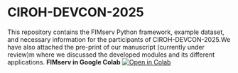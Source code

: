 # CIROH-DEVCON-2025
This repository contains the FIMserv Python framework, example dataset, and necessary information for the participants of CIROH-DEVCON-2025.We have also attached the pre-print of our manuscript (currently under review)m where we discussed the developed modules and its different applications.
**FIMserv in Google Colab** [![Open in Colab](https://colab.research.google.com/assets/colab-badge.svg)](https://colab.research.google.com/drive/1pXWiFKi_vWEq1jxfmFuXVYfDMmfXu0r2)



